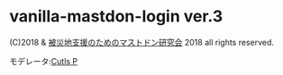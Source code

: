 # vanilla-mastdon-login ver.3
  
(C)2018 & [被災地支援のためのマストドン研究会](https://donken.org) 2018 all rights reserved.  
  
モデレータ:[Cutls P](https://donken.org/forum/index.php?p=/profile/Cutls%20P)